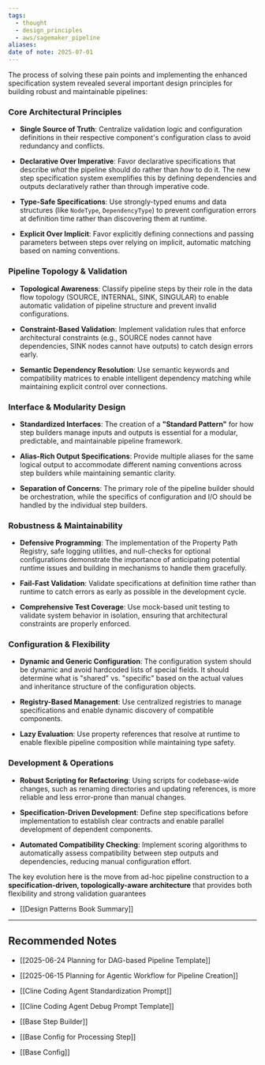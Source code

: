 ```yaml
---
tags:
  - thought
  - design_principles
  - aws/sagemaker_pipeline
aliases: 
date of note: 2025-07-01
---
```



The process of solving these pain points and implementing the enhanced specification system revealed several important design principles for building robust and maintainable pipelines:

### __Core Architectural Principles__

- __Single Source of Truth__: Centralize validation logic and configuration definitions in their respective component's configuration class to avoid redundancy and conflicts.

- __Declarative Over Imperative__: Favor declarative specifications that describe *what* the pipeline should do rather than *how* to do it. The new step specification system exemplifies this by defining dependencies and outputs declaratively rather than through imperative code.

- __Type-Safe Specifications__: Use strongly-typed enums and data structures (like `NodeType`, `DependencyType`) to prevent configuration errors at definition time rather than discovering them at runtime. 

- __Explicit Over Implicit__: Favor explicitly defining connections and passing parameters between steps over relying on implicit, automatic matching based on naming conventions.

### __Pipeline Topology & Validation__

- __Topological Awareness__: Classify pipeline steps by their role in the data flow topology (SOURCE, INTERNAL, SINK, SINGULAR) to enable automatic validation of pipeline structure and prevent invalid configurations.

- __Constraint-Based Validation__: Implement validation rules that enforce architectural constraints (e.g., SOURCE nodes cannot have dependencies, SINK nodes cannot have outputs) to catch design errors early.

- __Semantic Dependency Resolution__: Use semantic keywords and compatibility matrices to enable intelligent dependency matching while maintaining explicit control over connections.

### __Interface & Modularity Design__

- __Standardized Interfaces__: The creation of a __"Standard Pattern"__ for how step builders manage inputs and outputs is essential for a modular, predictable, and maintainable pipeline framework.

- __Alias-Rich Output Specifications__: Provide multiple aliases for the same logical output to accommodate different naming conventions across step builders while maintaining semantic clarity.

- __Separation of Concerns__: The primary role of the pipeline builder should be orchestration, while the specifics of configuration and I/O should be handled by the individual step builders.

### __Robustness & Maintainability__

- __Defensive Programming__: The implementation of the Property Path Registry, safe logging utilities, and null-checks for optional configurations demonstrate the importance of anticipating potential runtime issues and building in mechanisms to handle them gracefully.

- __Fail-Fast Validation__: Validate specifications at definition time rather than runtime to catch errors as early as possible in the development cycle.

- __Comprehensive Test Coverage__: Use mock-based unit testing to validate system behavior in isolation, ensuring that architectural constraints are properly enforced.

### __Configuration & Flexibility__

- __Dynamic and Generic Configuration__: The configuration system should be dynamic and avoid hardcoded lists of special fields. It should determine what is "shared" vs. "specific" based on the actual values and inheritance structure of the configuration objects.

- __Registry-Based Management__: Use centralized registries to manage specifications and enable dynamic discovery of compatible components.

- __Lazy Evaluation__: Use property references that resolve at runtime to enable flexible pipeline composition while maintaining type safety.

### __Development & Operations__

- __Robust Scripting for Refactoring__: Using scripts for codebase-wide changes, such as renaming directories and updating references, is more reliable and less error-prone than manual changes.

- __Specification-Driven Development__: Define step specifications before implementation to establish clear contracts and enable parallel development of dependent components.

- __Automated Compatibility Checking__: Implement scoring algorithms to automatically assess compatibility between step outputs and dependencies, reducing manual configuration effort.

The key evolution here is the move from ad-hoc pipeline construction to a __specification-driven, topologically-aware architecture__ that provides both flexibility and strong validation guarantees

    
- [[Design Patterns Book Summary]]



-----------
##  Recommended Notes

- [[2025-06-24 Planning for DAG-based Pipeline Template]]
- [[2025-06-15 Planning for Agentic Workflow for Pipeline Creation]]

- [[Cline Coding Agent Standardization Prompt]]
- [[Cline Coding Agent Debug Prompt Template]]


- [[Base Step Builder]]
- [[Base Config for Processing Step]]
- [[Base Config]]
